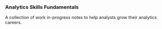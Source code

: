 ### Analytics Skills Fundamentals
A collection of work in-progress notes to help analysts grow their analytics careers.
